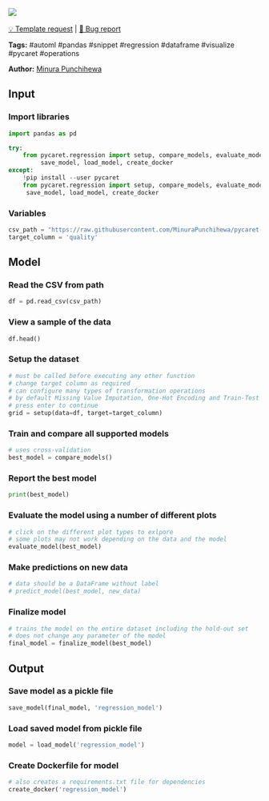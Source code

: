 <a href="https://app.naas.ai/user-redirect/naas/downloader?url=https://raw.githubusercontent.com/jupyter-naas/awesome-notebooks/master/PyCaret/PyCaret_automl_regression.ipynb" target="_parent"><img src="https://naasai-public.s3.eu-west-3.amazonaws.com/open_in_naas.svg"/></a><br><br><a href="https://github.com/jupyter-naas/awesome-notebooks/issues/new?assignees=&labels=&template=template-request.md&title=Tool+-+Action+of+the+notebook+">💡 Template request</a> | <a href="https://github.com/jupyter-naas/awesome-notebooks/issues/new?assignees=&labels=bug&template=bug_report.md&title=PyCaret+-+Automl+regression:+Error+short+description">🚨 Bug report</a>

**Tags:** #automl #pandas #snippet #regression #dataframe #visualize #pycaret #operations

**Author:** [Minura Punchihewa](https://www.linkedin.com/in/minurapunchihewa/)

## Input

### Import libraries


```python
import pandas as pd

try:
    from pycaret.regression import setup, compare_models, evaluate_model, predict_model, finalize_model, \
         save_model, load_model, create_docker
except:
    !pip install --user pycaret
    from pycaret.regression import setup, compare_models, evaluate_model, predict_model, finalize_model, \
     save_model, load_model, create_docker
```

### Variables


```python
csv_path = "https://raw.githubusercontent.com/MinuraPunchihewa/pycaret-automl/main/data/wine-quality.csv"
target_column = 'quality'
```

## Model

### Read the CSV from path


```python
df = pd.read_csv(csv_path)
```

### View a sample of the data


```python
df.head()
```

### Setup the dataset


```python
# must be called before executing any other function
# change target column as required
# can configure many types of transformation operations
# by default Missing Value Imputation, One-Hot Encoding and Train-Test Split operations will be performed
# press enter to continue
grid = setup(data=df, target=target_column)
```

### Train and compare all supported models


```python
# uses cross-validation
best_model = compare_models()
```

### Report the best model


```python
print(best_model)
```

### Evaluate the model using a number of different plots


```python
# click on the different plot types to exlpore
# some plots may not work depending on the data and the model
evaluate_model(best_model)
```

### Make predictions on new data


```python
# data should be a DataFrame without label
# predict_model(best_model, new_data)
```

### Finalize model


```python
# trains the model on the entire dataset including the hold-out set
# does not change any parameter of the model
final_model = finalize_model(best_model)
```

## Output

### Save model as a pickle file


```python
save_model(final_model, 'regression_model')
```

### Load saved model from pickle file


```python
model = load_model('regression_model')
```

### Create Dockerfile for model


```python
# also creates a requirements.txt file for dependencies
create_docker('regression_model')
```
